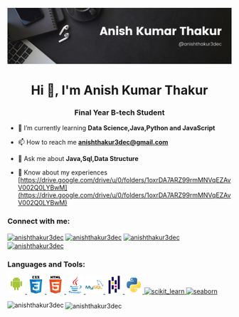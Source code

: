![logo](https://github.com/anishthakur3dec/Anish-Thakur/blob/main/Black%20Minimal%20Motivation%20Quote%20LinkedIn%20Banner.png)
<h1 align="center">Hi 👋, I'm Anish Kumar Thakur</h1>
<h3 align="center">Final Year B-tech Student</h3>

- 🌱 I’m currently learning **Data Science,Java,Python and JavaScript**

- 📫 How to reach me **anishthakur3dec@gmail.com**
  
- 💬 Ask me about **Java,Sql,Data Structure**

- 📄 Know about my experiences [https://drive.google.com/drive/u/0/folders/1oxrDA7ARZ99rmMNVqEZAvV002Q0LYBwM](https://drive.google.com/drive/u/0/folders/1oxrDA7ARZ99rmMNVqEZAvV002Q0LYBwM)

<h3 align="left">Connect with me:</h3>
<p align="left">
<a href="https://linkedin.com/in/anishthakur3dec" target="blank"><img align="center" src="https://raw.githubusercontent.com/rahuldkjain/github-profile-readme-generator/master/src/images/icons/Social/linked-in-alt.svg" alt="anishthakur3dec" height="30" width="40" /></a>
<a href="https://instagram.com/anishthakur3dec" target="blank"><img align="center" src="https://raw.githubusercontent.com/rahuldkjain/github-profile-readme-generator/master/src/images/icons/Social/instagram.svg" alt="anishthakur3dec" height="30" width="40" /></a>
<a href="https://www.leetcode.com/anishthakur3dec" target="blank"><img align="center" src="https://raw.githubusercontent.com/rahuldkjain/github-profile-readme-generator/master/src/images/icons/Social/leet-code.svg" alt="anishthakur3dec" height="30" width="40" /></a>
<a href="https://auth.geeksforgeeks.org/user/anishthakur3dec" target="blank"><img align="center" src="https://raw.githubusercontent.com/rahuldkjain/github-profile-readme-generator/master/src/images/icons/Social/geeks-for-geeks.svg" alt="anishthakur3dec" height="30" width="40" /></a>
</p>

<h3 align="left">Languages and Tools:</h3>
<p align="left"> <a href="https://developer.android.com" target="_blank" rel="noreferrer"> <img src="https://raw.githubusercontent.com/devicons/devicon/master/icons/android/android-original-wordmark.svg" alt="android" width="40" height="40"/> </a> <a href="https://www.w3schools.com/css/" target="_blank" rel="noreferrer"> <img src="https://raw.githubusercontent.com/devicons/devicon/master/icons/css3/css3-original-wordmark.svg" alt="css3" width="40" height="40"/> </a> <a href="https://www.w3.org/html/" target="_blank" rel="noreferrer"> <img src="https://raw.githubusercontent.com/devicons/devicon/master/icons/html5/html5-original-wordmark.svg" alt="html5" width="40" height="40"/> </a> <a href="https://www.java.com" target="_blank" rel="noreferrer"> <img src="https://raw.githubusercontent.com/devicons/devicon/master/icons/java/java-original.svg" alt="java" width="40" height="40"/> </a> <a href="https://www.mysql.com/" target="_blank" rel="noreferrer"> <img src="https://raw.githubusercontent.com/devicons/devicon/master/icons/mysql/mysql-original-wordmark.svg" alt="mysql" width="40" height="40"/> </a> <a href="https://pandas.pydata.org/" target="_blank" rel="noreferrer"> <img src="https://raw.githubusercontent.com/devicons/devicon/2ae2a900d2f041da66e950e4d48052658d850630/icons/pandas/pandas-original.svg" alt="pandas" width="40" height="40"/> </a> <a href="https://www.python.org" target="_blank" rel="noreferrer"> <img src="https://raw.githubusercontent.com/devicons/devicon/master/icons/python/python-original.svg" alt="python" width="40" height="40"/> </a> <a href="https://scikit-learn.org/" target="_blank" rel="noreferrer"> <img src="https://upload.wikimedia.org/wikipedia/commons/0/05/Scikit_learn_logo_small.svg" alt="scikit_learn" width="40" height="40"/> </a> <a href="https://seaborn.pydata.org/" target="_blank" rel="noreferrer"> <img src="https://seaborn.pydata.org/_images/logo-mark-lightbg.svg" alt="seaborn" width="40" height="40"/> </a> </p>

<p><img align="left" src="https://github-readme-stats.vercel.app/api/top-langs?username=anishthakur3dec&show_icons=true&locale=en&layout=compact" alt="anishthakur3dec" /></p>

<p>&nbsp;<img align="center" src="https://github-readme-stats.vercel.app/api?username=anishthakur3dec&show_icons=true&locale=en" alt="anishthakur3dec" /></p>
